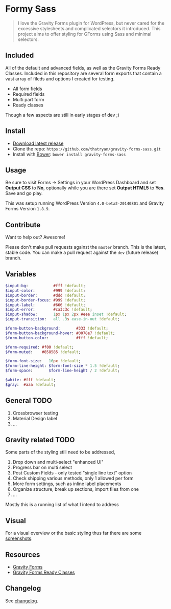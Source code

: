 # Formy Sass

> I love the Gravity Forms plugin for WordPress, but never cared for the excessive stylesheets and complicated selectors it introduced. This project aims to offer styling for GForms using Sass and minimal selectors.


## Included

All of the default and advanced fields, as well as the Gravity Forms Ready Classes. Included in this repository are several form exports that contain a vast array of fileds and options I created for testing.

* All form fields
* Required fields
* Multi part form
* Ready classes

Though a few aspects are still in early stages of dev ;)

## Install

* [Download latest release](https://github.com/thatryan/gravity-forms-sass/archive/master.zip)
* Clone the repo: `https://github.com/thatryan/gravity-forms-sass.git`
* Install with [Bower](http://bower.io/): `bower install gravity-forms-sass`

## Usage

Be sure to visit Forms -> Settings in your WordPress Dashboard and set **Output CSS** to **No**, optionally while you are there set **Output HTML5** to **Yes**. Save and go play.

This was setup running WordPress Version `4.0-beta2-20140801` and Gravity Forms Version `1.8.9`.

## Contribute

Want to help out? Awesome!

Please don't make pull requests against the `master` branch. This is the latest, stable code. You can make a pull request against the `dev` (future release) branch.

## Variables

```sass
$input-bg:           #fff !default;
$input-color:        #999 !default;
$input-border:       #ddd !default;
$input-border-focus: #999 !default;
$input-label:        #666 !default;
$input-error:        #ca3c3c !default;
$input-shadow:       1px 1px 2px #eee inset !default;
$input-transition:   all .3s ease-in-out !default;

$form-button-background:       #333 !default;
$form-button-background-hover: #0078e7 !default;
$form-button-color:            #fff !default;

$form-required: #f00 !default;
$form-muted:    #858585 !default;

$form-font-size:   16px !default;
$form-line-height: $form-font-size * 1.5 !default;
$form-space:       $form-line-height / 2 !default;

$white: #fff !default;
$gray:  #aaa !default;
```

## General TODO

1. Crossbrowser testing
2. Material Design label
3. ...

## Gravity related TODO

Some parts of the styling still need to be addressed, 

1. Drop down and multi-select "enhanced UI"
2. Progress bar on multi select
3. Post Custom Fields - only tested "single line text" option
4. Check shipping various methods, only 1 allowed per form
5. More form settings, such as inline label placements
6. Organize structure, break up sections, import files from one
7. ...

Mostly this is a running list of what I intend to address

## Visual

For a visual overview or the basic styling thus far there are some [screenshots](screenshots/).


## Resources

* [Gravity Forms](http://www.gravityforms.com/)
* [Gravity Forms Ready Classes](http://www.gravityhelp.com/documentation/page/CSS_Ready_Classes)

## Changelog

See [changelog](CHANGELOG.md).